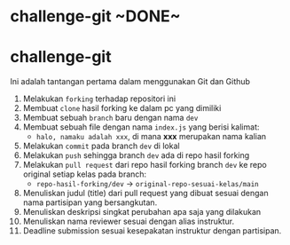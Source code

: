 # challenge-git ~DONE~

# challenge-git

Ini adalah tantangan pertama dalam menggunakan Git dan Github

1. Melakukan `forking` terhadap repositori ini
1. Membuat `clone` hasil forking ke dalam pc yang dimiliki
1. Membuat sebuah `branch` baru dengan nama `dev`
1. Membuat sebuah file dengan nama `index.js` yang berisi kalimat:
   - `halo, namaku adalah xxx`, di mana **xxx** merupakan nama kalian
1. Melakukan `commit` pada branch `dev` di lokal
1. Melakukan `push` sehingga branch `dev` ada di repo hasil forking
1. Melakukan `pull request` dari repo hasil forking branch `dev` ke repo original setiap kelas pada branch:
   - `repo-hasil-forking/dev` -> `original-repo-sesuai-kelas/main`
1. Menuliskan judul (title) dari pull request yang dibuat sesuai dengan nama partisipan yang bersangkutan.
1. Menuliskan deskripsi singkat perubahan apa saja yang dilakukan
1. Menuliskan nama reviewer sesuai dengan alias instruktur.
1. Deadline submission sesuai kesepakatan instruktur dengan partisipan.
